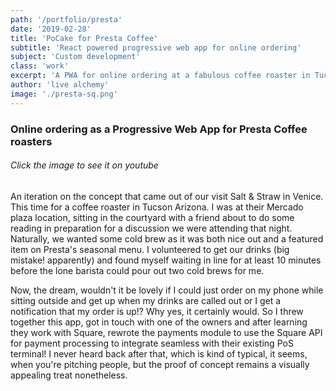 ```yaml
---
path: '/portfolio/presta'
date: '2019-02-28'
title: 'PoCake for Presta Coffee'
subtitle: 'React powered progressive web app for online ordering'
subject: 'Custom development'
class: 'work'
excerpt: 'A PWA for online ordering at a fabulous coffee roaster in Tucson AZ'
author: 'live alchemy'
image: './presta-sq.png'
---
```

### Online ordering as a Progressive Web App for Presta Coffee roasters

###### Click the image to see it on youtube

An iteration on the concept that came out of our visit Salt & Straw in Venice. This time for a coffee roaster in Tucson Arizona. I was at their Mercado plaza location, sitting in the courtyard with a friend about to do some reading in preparation for a discussion we were attending that night. Naturally, we wanted some cold brew as it was both nice out and a featured item on Presta's seasonal menu. I volunteered to get our drinks (big mistake! apparently) and found myself waiting in line for at least 10 minutes before the lone barista could pour out two cold brews for me.

Now, the dream, wouldn't it be lovely if I could just order on my phone while sitting outside and get up when my drinks are called out or I get a notification that my order is up!? Why yes, it certainly would. So I threw together this app, got in touch with one of the owners and after learning they work with Square, rewrote the payments module to use the Square API for payment processing to integrate seamless with their existing PoS terminal! I never heard back after that, which is kind of typical, it seems, when you're pitching people, but the proof of concept remains a visually appealing treat nonetheless.
